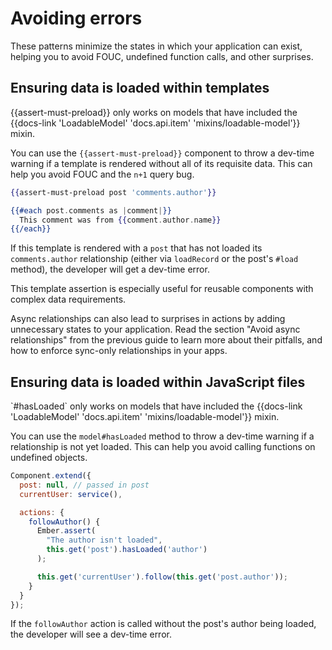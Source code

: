 # Avoiding errors

These patterns minimize the states in which your application can exist, helping you to avoid FOUC, undefined function calls, and other surprises.

## Ensuring data is loaded within templates

<aside>
  &lbrace;&lbrace;assert-must-preload&rbrace;&rbrace; only works on models that have included the {{docs-link 'LoadableModel' 'docs.api.item' 'mixins/loadable-model'}} mixin.
</aside>

You can use the `{{assert-must-preload}}` component to throw a dev-time warning if a template is rendered without all of its requisite data. This can help you avoid FOUC and the `n+1` query bug.

```hbs
{{assert-must-preload post 'comments.author'}}

{{#each post.comments as |comment|}}
  This comment was from {{comment.author.name}}
{{/each}}
```

If this template is rendered with a `post` that has not loaded its `comments.author` relationship (either via `loadRecord` or the post's `#load` method), the developer will get a dev-time error.

This template assertion is especially useful for reusable components with complex data requirements.

Async relationships can also lead to surprises in actions by adding unnecessary states to your application. Read the section "Avoid async relationships" from the previous guide to learn more about their pitfalls, and how to enforce sync-only relationships in your apps.

## Ensuring data is loaded within JavaScript files

<aside>
  `#hasLoaded` only works on models that have included the {{docs-link 'LoadableModel' 'docs.api.item' 'mixins/loadable-model'}} mixin.
</aside>

You can use the `model#hasLoaded` method to throw a dev-time warning if a relationship is not yet loaded. This can help you avoid calling functions on undefined objects.

```js
Component.extend({
  post: null, // passed in post
  currentUser: service(),

  actions: {
    followAuthor() {
      Ember.assert(
        "The author isn't loaded",
        this.get('post').hasLoaded('author')
      );

      this.get('currentUser').follow(this.get('post.author'));
    }
  }
});
```

If the `followAuthor` action is called without the post's author being loaded, the developer will see a dev-time error.

